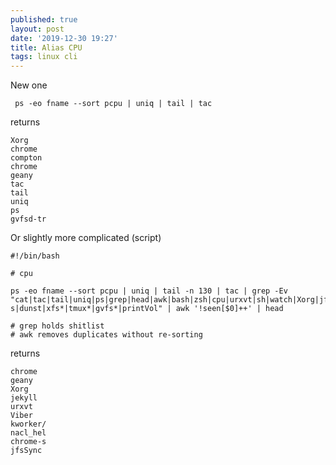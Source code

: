 ```yaml
---
published: true
layout: post
date: '2019-12-30 19:27'
title: Alias CPU
tags: linux cli 
---
```

New one

     ps -eo fname --sort pcpu | uniq | tail | tac
     
returns

    Xorg
    chrome
    compton
    chrome
    geany
    tac
    tail
    uniq
    ps
    gvfsd-tr

Or slightly more complicated (script)

    #!/bin/bash

    # cpu

    ps -eo fname --sort pcpu | uniq | tail -n 130 | tac | grep -Ev "cat|tac|tail|uniq|ps|grep|head|awk|bash|zsh|cpu|urxvt|sh|watch|Xorg|jfs*|chrome-s|dunst|xfs*|tmux*|gvfs*|printVol" | awk '!seen[$0]++' | head

    # grep holds shitlist
    # awk removes duplicates without re-sorting
    
returns

    chrome
    geany
    Xorg
    jekyll
    urxvt
    Viber
    kworker/
    nacl_hel
    chrome-s
    jfsSync
